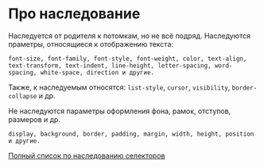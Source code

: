 # Про наследование
Наследуется от родителя к потомкам, но не всё подряд. Наследуются праметры, относящиеся к отображению текста: 
```
font-size, font-family, font-style, font-weight, color, text-align, text-transform, text-indent, line-height, letter-spacing, word-spacing, white-space, direction и другие.
```
Также, к наследуемым относятся: `list-style`, `cursor`, `visibility`, `border-collapse` и др.

Не наследуются параметры оформления фона, рамок, отступов, размеров и др.
```
display, background, border, padding, margin, width, height, position и другие.
```

[Полный список по наследованию селекторов](https://www.w3.org/TR/CSS22/propidx.html)
 
